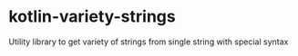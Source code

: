 # kotlin-variety-strings
Utility library to get variety of strings from single string with special syntax
